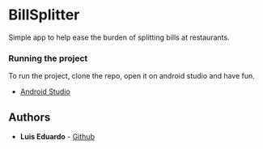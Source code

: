 # BillSplitter

Simple app to help ease the burden of splitting bills at restaurants.

### Running the project

To run the project, clone the repo, open it on android studio and have fun.

- [Android Studio](https://developer.android.com/studio)

## Authors

  - **Luis Eduardo** - [Github](https://github.com/dupradosantini)


